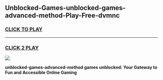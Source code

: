 
## Unblocked-Games-unblocked-games-advanced-method-Play-Free-dvmnc
<h3>
<a href="https://premium76.site?title=unblocked-games-advanced-method&ref=17A">CLICK TO PLAY</a></h3>
<hr>

<h3>
<a href="https://premium76.site?title=unblocked-games-advanced-method&ref=17A">CLICK 2 PLAY</a>
  
</h3>

<a href="https://premium76.site?title=unblocked-games-advanced-method&ref=17A"><img src="https://clearcache.store/games.png"></a>


**unblocked-games-advanced-method games unblocked: Your Gateway to Fun and Accessible Online Gaming**
